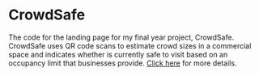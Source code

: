 # CrowdSafe

The code for the landing page for my final year project, CrowdSafe. CrowdSafe uses QR code scans to estimate crowd sizes in a commercial space and indicates whether is currently safe to visit based on an occupancy limit that businesses provide. [Click here](https://chrome.google.com/webstore/detail/prober/chhiojghkkflgjcphppoeglhaddllpmi "CrowdSafe Landing Page") for more details.
